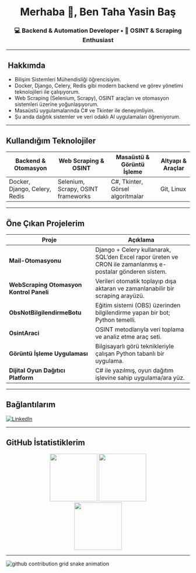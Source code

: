 <h1 align="center">Merhaba 👋, Ben Taha Yasin Baş</h1>
<h3 align="center">💻 Backend & Automation Developer • 🧠 OSINT & Scraping Enthusiast</h3>



---

## ​​​​ Hakkımda
-  Bilişim Sistemleri Mühendisliği öğrencisiyim.
-  Docker, Django, Celery, Redis gibi modern backend ve görev yönetimi teknolojileri ile çalışıyorum.
-  Web Scraping (Selenium, Scrapy), OSINT araçları ve otomasyon sistemleri üzerine yoğunlaşıyorum.
-  Masaüstü uygulamalarında C# ve Tkinter ile deneyimliyim.
-  Şu anda dağıtık sistemler ve veri odaklı AI uygulamaları öğreniyorum.

---

##  Kullandığım Teknolojiler

| Backend & Otomasyon     | Web Scraping & OSINT            | Masaüstü & Görüntü İşleme | Altyapı & Araçlar         |
|-------------------------|----------------------------------|----------------------------|---------------------------|
| Docker, Django, Celery, Redis | Selenium, Scrapy, OSINT frameworks | C#, Tkinter, Görsel algoritmalar | Git, Linux           |

---

##  Öne Çıkan Projelerim

| Proje | Açıklama |
|-------|----------|
| **Mail-Otomasyonu** | Django + Celery kullanarak, SQL’den Excel rapor üreten ve CRON ile zamanlanmış e-postalar gönderen sistem. |
| **WebScraping Otomasyon Kontrol Paneli** | Verileri otomatik toplayıp dışa aktaran ve zamanlanabilir bir scraping arayüzü. |
| **ObsNotBilgilendirmeBotu** | Eğitim sistemi (OBS) üzerinden bilgilendirme yapan bir bot; Python temelli. |
| **OsintAraci** | OSINT metodlarıyla veri toplama ve analiz etme araç seti. |
| **Görüntü İşleme Uygulaması** | Bilgisayarlı görü teknikleriyle çalışan Python tabanlı bir uygulama. |
| **Dijital Oyun Dağıtıcı Platform** | C# ile yazılmış, oyun dağıtım işlevine sahip uygulama/ara yüz. |

---

##  Bağlantılarım
[![LinkedIn](https://img.shields.io/badge/LinkedIn-0A66C2?style=for-the-badge&logo=linkedin&logoColor=white)](https://www.linkedin.com/in/username/)  


---

##  GitHub İstatistiklerim
<div align="center">
  <img src="http://github-profile-summary-cards.vercel.app/api/cards/stats?username=tahayasinbas&theme=2077" height="130em" />
  <img src="http://github-profile-summary-cards.vercel.app/api/cards/most-commit-language?username=tahayasinbas&theme=2077" height="130em" />
  <br>
  <img src="https://github-readme-streak-stats.herokuapp.com/?user=tahayasinbas&theme=dark&hide_border=true" height="130em" />
</div>

---

<picture>
  <source media="(prefers-color-scheme: dark)" srcset="https://raw.githubusercontent.com/tahayasinbas/Taha-Yasin-Bas/output/github-contribution-grid-snake-dark.svg">
  <source media="(prefers-color-scheme: light)" srcset="https://raw.githubusercontent.com/tahayasinbas/Taha-Yasin-Bas/output/github-contribution-grid-snake.svg">
  <img alt="github contribution grid snake animation" src="https://raw.githubusercontent.com/tahayasinbas/Taha-Yasin-Bas/output/github-contribution-grid-snake.svg">
</picture>



